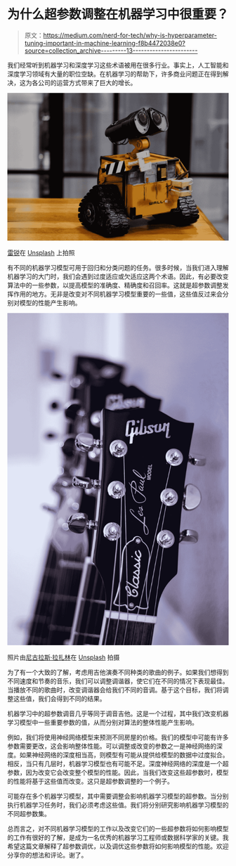 # 为什么超参数调整在机器学习中很重要？

> 原文：<https://medium.com/nerd-for-tech/why-is-hyperparameter-tuning-important-in-machine-learning-f8b4472038e0?source=collection_archive---------13----------------------->

我们经常听到机器学习和深度学习这些术语被用在很多行业。事实上，人工智能和深度学习领域有大量的职位空缺。在机器学习的帮助下，许多商业问题正在得到解决，这为各公司的运营方式带来了巨大的增长。

![](img/44a6848fce0f7fb470bafd4dbebf45d2.png)

[雷锐](https://unsplash.com/@ray30?utm_source=medium&utm_medium=referral)在 [Unsplash](https://unsplash.com?utm_source=medium&utm_medium=referral) 上拍照

有不同的机器学习模型可用于回归和分类问题的任务。很多时候，当我们进入理解机器学习的大门时，我们会遇到过度适应或欠适应这两个术语。因此，有必要改变算法中的一些参数，以提高模型的准确度、精确度和召回率。这就是超参数调整发挥作用的地方。无非是改变对不同机器学习模型重要的一些值，这些值反过来会分别对模型的性能产生影响。

![](img/820326895108ae8e0ea0c118dd591020.png)

照片由[尼古拉斯·拉扎林](https://unsplash.com/@nicklaz21?utm_source=medium&utm_medium=referral)在 [Unsplash](https://unsplash.com?utm_source=medium&utm_medium=referral) 拍摄

为了有一个大致的了解，考虑用吉他演奏不同种类的歌曲的例子。如果我们想得到不同速度和节奏的音乐，我们可以调整调谐器，使它们在不同的情况下表现最佳。当播放不同的歌曲时，改变调谐器会给我们不同的音调。基于这个目标，我们将调整这些值，我们会得到不同的结果。

机器学习中的超参数调音几乎等同于调音吉他。这是一个过程，其中我们改变机器学习模型中一些重要参数的值，从而分别对算法的整体性能产生影响。

例如，我们将使用神经网络模型来预测不同房屋的价格。我们的模型中可能有许多参数需要更改，这会影响整体性能。可以调整或改变的参数之一是神经网络的深度。如果神经网络的深度相当高，则模型有可能从提供给模型的数据中过度拟合。相反，当只有几层时，机器学习模型也有可能不足。深度神经网络的深度是一个超参数，因为改变它会改变整个模型的性能。因此，当我们改变这些超参数时，模型的性能将基于这些值而改变。这只是超参数调整的一个例子。

可能存在多个机器学习模型，其中需要调整会影响机器学习模型的超参数。当分别执行机器学习任务时，我们必须考虑这些值。我们将分别研究影响机器学习模型的不同超参数集。

总而言之，对不同机器学习模型的工作以及改变它们的一些超参数将如何影响模型的工作有很好的了解，是成为一名优秀的机器学习工程师或数据科学家的关键。我希望这篇文章解释了超参数调优，以及调优这些参数将如何影响模型的性能。欢迎分享你的想法和评论。谢了。